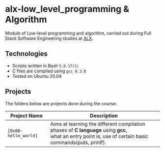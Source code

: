 # alx-low_level_programming & Algorithm
Module of Low-level programming and algorithm, carried out during Full Stack Software Engineering studies at [ALX](https://www.alxafrica.com/).

## Technologies
- Scripts written in Bash `5.0.17(1)`
- C files are compiled using `gcc 9.3.0`
- Tested on Ubuntu 20.04

## Projects
The folders below are projects done during the course:

|     Project Name     | Description |
| -------------------- | ----------- |
| `[0x00-hello_world]` | Aims at learning the different compilation phases of **C language** using **gcc**, <br /> what an entry point is, use of certain basic commands(puts, printf). |

